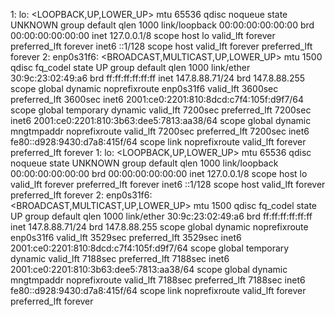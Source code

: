 1: lo: <LOOPBACK,UP,LOWER_UP> mtu 65536 qdisc noqueue state UNKNOWN group default qlen 1000 link/loopback 00:00:00:00:00:00 brd 00:00:00:00:00:00 inet 127.0.0.1/8 scope host lo valid_lft forever preferred_lft forever inet6 ::1/128 scope host valid_lft forever preferred_lft forever 2: enp0s31f6: <BROADCAST,MULTICAST,UP,LOWER_UP> mtu 1500 qdisc fq_codel state UP group default qlen 1000 link/ether 30:9c:23:02:49:a6 brd ff:ff:ff:ff:ff:ff inet 147.8.88.71/24 brd 147.8.88.255 scope global dynamic noprefixroute enp0s31f6 valid_lft 3600sec preferred_lft 3600sec inet6 2001:ce0:2201:810:8dcd:c7f4:105f:d9f7/64 scope global temporary dynamic valid_lft 7200sec preferred_lft 7200sec inet6 2001:ce0:2201:810:3b63:dee5:7813:aa38/64 scope global dynamic mngtmpaddr noprefixroute valid_lft 7200sec preferred_lft 7200sec inet6 fe80::d928:9430:d7a8:415f/64 scope link noprefixroute valid_lft forever preferred_lft forever
1: lo: <LOOPBACK,UP,LOWER_UP> mtu 65536 qdisc noqueue state UNKNOWN group default qlen 1000 link/loopback 00:00:00:00:00:00 brd 00:00:00:00:00:00 inet 127.0.0.1/8 scope host lo valid_lft forever preferred_lft forever inet6 ::1/128 scope host valid_lft forever preferred_lft forever 2: enp0s31f6: <BROADCAST,MULTICAST,UP,LOWER_UP> mtu 1500 qdisc fq_codel state UP group default qlen 1000 link/ether 30:9c:23:02:49:a6 brd ff:ff:ff:ff:ff:ff inet 147.8.88.71/24 brd 147.8.88.255 scope global dynamic noprefixroute enp0s31f6 valid_lft 3529sec preferred_lft 3529sec inet6 2001:ce0:2201:810:8dcd:c7f4:105f:d9f7/64 scope global temporary dynamic valid_lft 7188sec preferred_lft 7188sec inet6 2001:ce0:2201:810:3b63:dee5:7813:aa38/64 scope global dynamic mngtmpaddr noprefixroute valid_lft 7188sec preferred_lft 7188sec inet6 fe80::d928:9430:d7a8:415f/64 scope link noprefixroute valid_lft forever preferred_lft forever
